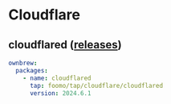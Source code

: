 # Cloudflare

## cloudflared ([releases](https://github.com/cloudflare/cloudflared/releases))

```yaml
ownbrew:
  packages:
    - name: cloudflared
      tap: foomo/tap/cloudflare/cloudflared
      version: 2024.6.1
```
